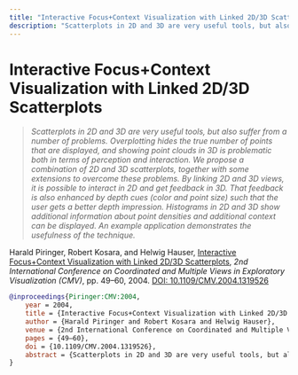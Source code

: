```yaml
---
title: "Interactive Focus+Context Visualization with Linked 2D/3D Scatterplots"
description: "Scatterplots in 2D and 3D are very useful tools, but also suffer from a number of problems. Overplotting hides the true number of points that are displayed, and showing point clouds in 3D is problematic both in terms of perception and interaction. We propose a combination of 2D and 3D scatterplots, together with some extensions to overcome these problems. By linking 2D and 3D views, it is possible to interact in 2D and get feedback in 3D. That feedback is also enhanced by depth cues (color and point size) such that the user gets a better depth impression. Histograms in 2D and 3D show additional information about point densities and additional context can be displayed. An example application demonstrates the usefulness of the technique."
---
```


# Interactive Focus+Context Visualization with Linked 2D/3D Scatterplots

> _Scatterplots in 2D and 3D are very useful tools, but also suffer from a number of problems. Overplotting hides the true number of points that are displayed, and showing point clouds in 3D is problematic both in terms of perception and interaction. We propose a combination of 2D and 3D scatterplots, together with some extensions to overcome these problems. By linking 2D and 3D views, it is possible to interact in 2D and get feedback in 3D. That feedback is also enhanced by depth cues (color and point size) such that the user gets a better depth impression. Histograms in 2D and 3D show additional information about point densities and additional context can be displayed. An example application demonstrates the usefulness of the technique._

Harald Piringer, Robert Kosara, and Helwig Hauser, <a href="https://media.eagereyes.org/papers/2004/Piringer-CMV-2004.pdf" target="_blank">Interactive Focus+Context Visualization with Linked 2D/3D Scatterplots</a>, _2nd International Conference on Coordinated and Multiple Views in Exploratory Visualization (CMV)_, pp. 49–60, 2004. <a href="https://dx.doi.org/10.1109/CMV.2004.1319526" target="_new">DOI: 10.1109/CMV.2004.1319526</a>


```bibtex
@inproceedings{Piringer:CMV:2004,
	year = 2004,
	title = {Interactive Focus+Context Visualization with Linked 2D/3D Scatterplots},
	author = {Harald Piringer and Robert Kosara and Helwig Hauser},
	venue = {2nd International Conference on Coordinated and Multiple Views in Exploratory Visualization (CMV)},
	pages = {49–60},
	doi = {10.1109/CMV.2004.1319526},
	abstract = {Scatterplots in 2D and 3D are very useful tools, but also suffer from a number of problems. Overplotting hides the true number of points that are displayed, and showing point clouds in 3D is problematic both in terms of perception and interaction. We propose a combination of 2D and 3D scatterplots, together with some extensions to overcome these problems. By linking 2D and 3D views, it is possible to interact in 2D and get feedback in 3D. That feedback is also enhanced by depth cues (color and point size) such that the user gets a better depth impression. Histograms in 2D and 3D show additional information about point densities and additional context can be displayed. An example application demonstrates the usefulness of the technique.},
}
```

